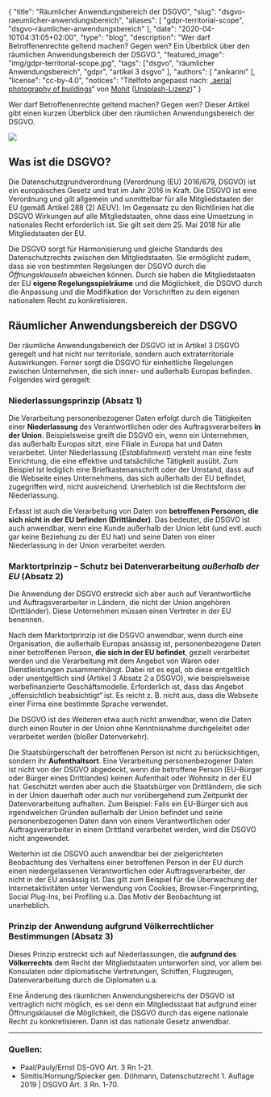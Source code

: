{
    "title": "Räumlicher Anwendungsbereich der DSGVO",
    "slug": "dsgvo-raeumlicher-anwendungsbereich",
    "aliases": [ "gdpr-territorial-scope", "dsgvo-räumlicher-anwendungsbereich" ],
    "date": "2020-04-10T04:31:05+02:00",
    "type": "blog",
    "description": "Wer darf Betroffenenrechte geltend machen? Gegen wen? Ein Überblick über den räumlichen Anwendungsbereich der DSGVO.",
    "featured_image": "img/gdpr-territorial-scope.jpg",
    "tags": ["dsgvo", "räumlicher Anwendungsbereich", "gdpr", "artikel 3 dsgvo" ],
    "authors": [ "anikarini" ],
    "license": "cc-by-4.0",
    "notices": "Titelfoto angepasst nach: „[aerial photography of buildings](https://unsplash.com/photos/6M9xiVgkoN0)“ von [Mohit](https://unsplash.com/@98mohitkumar) ([Unsplash-Lizenz](https://unsplash.com/license))"
}

Wer darf Betroffenenrechte geltend machen? Gegen wen? Dieser Artikel gibt einen kurzen Überblick über den räumlichen Anwendungsbereich der DSGVO.

<img src="/blog/img/gdpr-territorial-scope.jpg">

## Was ist die DSGVO? 

Die Datenschutzgrundverordnung (Verordnung (EU) 2016/679, DSGVO) ist ein europäisches Gesetz und trat im Jahr 2016 in Kraft. Die DSGVO ist eine Verordnung und gilt allgemein und unmittelbar für alle Mitgliedstaaten der EU (gemäß Artikel 288 (2) AEUV). Im Gegensatz zu den Richtlinien hat die DSGVO Wirkungen auf alle Mitgliedstaaten, ohne dass eine Umsetzung in nationales Recht erforderlich ist. Sie gilt seit dem 25. Mai 2018 für alle Mitgliedstaaten der EU.  

Die DSGVO sorgt für Harmonisierung und gleiche Standards des Datenschutzrechts zwischen den Mitgliedstaaten. Sie ermöglicht zudem, dass sie von bestimmten Regelungen der DSGVO durch die *Öffnungsklauseln* abweichen können. Durch sie haben die Mitgliedstaaten der EU **eigene Regelungsspielräume** und die Möglichkeit, die DSGVO durch die Anpassung und die Modifikation der Vorschriften zu dem eigenen nationalem Recht zu konkretisieren. 

## Räumlicher Anwendungsbereich der DSGVO

Der räumliche Anwendungsbereich der DSGVO ist in Artikel 3 DSGVO geregelt und hat nicht nur territoriale, sondern auch extraterritoriale Auswirkungen. Ferner sorgt die DSGVO für einheitliche Regelungen zwischen Unternehmen, die sich inner- und außerhalb Europas befinden. Folgendes wird geregelt:

### Niederlassungsprinzip (Absatz 1)

Die Verarbeitung personenbezogener Daten erfolgt durch die Tätigkeiten einer **Niederlassung** des Verantwortlichen oder des Auftragsverarbeiters **in der Union**. Beispielsweise greift die DSGVO ein, wenn ein Unternehmen, das außerhalb Europas sitzt, eine Filiale in Europa hat und Daten verarbeitet. Unter Niederlassung (*Establishment*) versteht man eine feste Einrichtung, die eine effektive und tatsächliche Tätigkeit ausübt. Zum Beispiel ist lediglich eine Briefkastenanschrift oder der Umstand, dass auf die Webseite eines Unternehmens, das sich außerhalb der EU befindet, zugegriffen wird, nicht ausreichend. Unerheblich ist die Rechtsform der Niederlassung. 

Erfasst ist auch die Verarbeitung von Daten von **betroffenen Personen, die sich nicht in der EU befinden (Drittländer)**. Das bedeutet, die DSGVO ist auch anwendbar, wenn eine Kunde außerhalb der Union lebt (und evtl. auch gar keine Beziehung zu der EU hat) und seine Daten von einer Niederlassung in der Union verarbeitet werden. 

### Marktortprinzip – Schutz bei Datenverarbeitung *außerhalb der EU* (Absatz 2)

Die Anwendung der DSGVO erstreckt sich aber auch auf Verantwortliche und Auftragsverarbeiter in Ländern, die nicht der Union angehören (Drittländer). Diese Unternehmen müssen einen Vertreter in der EU benennen.

Nach dem Marktortprinzip ist die DSGVO anwendbar, wenn durch eine Organisation, die außerhalb Europas ansässig ist, personenbezogene Daten einer betroffenen Person, **die sich in der EU befindet**, gezielt verarbeitet werden und die Verarbeitung mit dem Angebot von Waren oder Dienstleistungen zusammenhängt. Dabei ist es egal, ob diese entgeltlich oder unentgeltlich sind (Artikel 3 Absatz 2 a DSGVO), wie beispielsweise werbefinanzierte Geschäftsmodelle. Erforderlich ist, dass das Angebot „offensichtlich beabsichtigt“ ist. Es reicht z.&nbsp;B. nicht aus, dass die Webseite einer Firma eine bestimmte Sprache verwendet.

Die DSGVO ist des Weiteren etwa auch nicht anwendbar, wenn die Daten durch einen Router in der Union ohne Kenntnisnahme durchgeleitet oder verarbeitet werden (bloßer Datenverkehr).

Die Staatsbürgerschaft der betroffenen Person ist nicht zu berücksichtigen, sondern ihr **Aufenthaltsort**. Eine Verarbeitung personenbezogener Daten ist nicht von der DSGVO abgedeckt, wenn die betroffene Person (EU-Bürger oder Bürger eines Drittlandes) keinen Aufenthalt oder Wohnsitz in der EU hat. Geschützt werden aber auch die Staatsbürger von Drittländern, die sich in der Union dauerhaft oder auch nur vorübergehend zum Zeitpunkt der Datenverarbeitung aufhalten. Zum Beispiel: Falls ein EU-Bürger sich aus irgendwelchen Gründen außerhalb der Union befindet und seine personenbezogenen Daten dann von einem Verantwortlichen oder Auftragsverarbeiter in einem Drittland verarbeitet werden, wird die DSGVO nicht angewendet.

Weiterhin ist die DSGVO auch anwendbar bei der zielgerichteten Beobachtung des Verhaltens einer betroffenen Person in der EU durch einen niedergelassenen Verantwortlichen oder Auftragsverarbeiter, der nicht in der EU ansässig ist. Das gilt zum Beispiel für die Überwachung der Internetaktivitäten unter Verwendung von Cookies, Browser-Fingerprinting, Social Plug-Ins, bei Profiling u.a. Das Motiv der Beobachtung ist unerheblich. 

### Prinzip der Anwendung aufgrund Völkerrechtlicher Bestimmungen (Absatz 3)

Dieses Prinzip erstreckt sich auf Niederlassungen, die **aufgrund des Völkerrechts** dem Recht der Mitgliedstaaten unterworfen sind, vor allem bei Konsulaten oder diplomatische Vertretungen, Schiffen, Flugzeugen, Datenverarbeitung durch die Diplomaten u.a.

Eine Änderung des räumlichen Anwendungsbereichs der DSGVO ist vertraglich nicht möglich, es sei denn ein Mitgliedsstaat hat aufgrund einer Öffnungsklausel die Möglichkeit, die DSGVO durch das eigene nationale Recht zu konkretisieren. Dann ist das nationale Gesetz anwendbar. <!-- TODO: Hier wäre es toll zu wissen, ob es dazu Beispiele gibt. -->

---

### Quellen:

- Paal/Pauly/Ernst DS-GVO Art. 3 Rn 1-21.
- Simitis/Hornung/Spiecker gen. Döhmann, Datenschutzrecht 1. Auflage 2019 | DSGVO Art. 3 Rn. 1-70.
